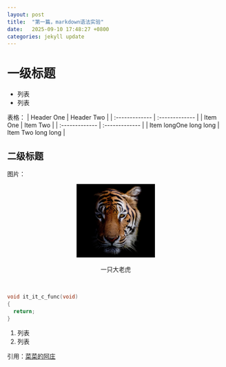 ```yaml
---
layout: post
title:  "第一篇，markdown语法实验"
date:   2025-09-10 17:48:27 +0800
categories: jekyll update
---
```


# 一级标题

* 列表
* 列表

表格：
| Header One     | Header Two     |
| :------------- | :------------- |
| Item One       | Item Two       |
| :------------- | :------------- |
| Item longOne long  long      | Item Two    long long   |

## 二级标题

图片：
<br>

<div align="center"><img src="/assets/images/cat.png"/></div>
<p align="center">一只大老虎</p>
<br>

```c
void it_it_c_func(void)
{
  return;
}
```


1. 列表
2. 列表




引用：[菜菜的阿庄][caizhuang]


[caizhuang]: https://blog.csdn.net/qq_28499879
